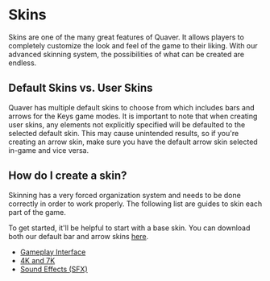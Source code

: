 # Skins
Skins are one of the many great features of Quaver. It allows players to completely customize the look and feel of the game to their liking. With our advanced skinning system, the possibilities of what can be created are endless. 

## Default Skins vs. User Skins ##
Quaver has multiple default skins to choose from which includes bars and arrows for the Keys game modes. It is important to note that when creating user skins, any elements not explicitly specified will be defaulted to the selected default skin. This may cause unintended results, so if you're creating an arrow skin, make sure you have the default arrow skin selected in-game and vice versa.

## How do I create a skin? ##
Skinning has a very forced organization system and needs to be done correctly in order to work properly. The following list are guides to skin each part of the game.

To get started, it'll be helpful to start with a base skin. You can download both our default bar and arrow skins [here](https://www.dropbox.com/s/09xjrt71rakztnw/Quaver%20Skins.zip?dl=1).

* [Gameplay Interface](/Skins/Interface)
* [4K and 7K](/Skins/Keys)
* [Sound Effects (SFX)](/Skins/SFX)
